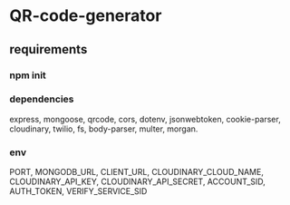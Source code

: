 ﻿# QR-code-generator
 ## requirements
 
### npm init

 ### dependencies
 express, mongoose, qrcode, cors, dotenv, jsonwebtoken, cookie-parser, cloudinary, twilio, fs, body-parser, multer, morgan.

 ### env
 PORT, MONGODB_URL, CLIENT_URL, CLOUDINARY_CLOUD_NAME, CLOUDINARY_API_KEY, CLOUDINARY_API_SECRET, ACCOUNT_SID, AUTH_TOKEN, VERIFY_SERVICE_SID
